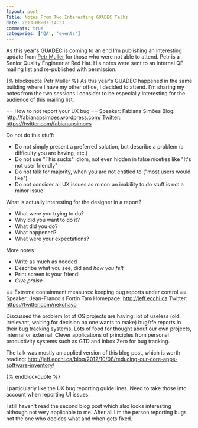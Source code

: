 ```yaml
---
layout: post
Title: Notes From Two Interesting GUADEC Talks
date: 2013-08-07 14:33
comments: true
categories: ['QA', 'events']
---
```


As this year's [GUADEC](https://www.guadec.org/) is coming to an end
I'm publishing an interesting update from 
[Petr Muller](cz.linkedin.com/in/mullerpetr) for 
those who were not able to attend.
Petr is a Senior Quality Engineer at Red Hat. His notes were
sent to an internal QE mailing list and re-published with permission.


{% blockquote Petr Muller %}
As this year's GUADEC happened in the same building where I have my
other office, I decided to attend. I'm sharing my notes from the two
sessions I consider to be especially interesting for the audience of
this mailing list:

== How to not report your UX bug ==
Speaker:    Fabiana Simões
Blog:       http://fabianapsimoes.wordpress.com/
Twitter:    https://twitter.com/fabianapsimoes

Do not do this stuff:
* Do not simply present a preferred solution, but describe a problem (a
difficulty you are having, etc.)
* Do not use "This sucks" idiom, not even hidden in false niceties like
"It's not user friendly"
* Do not talk for majority, when you are not entitled to ("most users
would like")
* Do not consider all UX issues as minor: an inability to do stuff is
not a minor issue

What is actually interesting for the designer in a report?
* What were you trying to do?
* Why did you want to do it?
* What did you do?
* What happened?
* What were your expectations?

More notes
* Write as much as needed
* Describe what you see, did and *how you felt*
* Print screen is your friend!
* *Give praise*

== Extreme containment measures: keeping bug reports under control ==
Speaker:  Jean-Francois Fortin Tam
Homepage: http://jeff.ecchi.ca
Twitter:  https://twitter.com/nekohayo

Discussed the problem lot of OS projects are having: lot of useless
(old, irrelevant, waiting for decision no one wants to make) bug/rfe
reports in their bug tracking systems. Lots of food for thought about
our own projects, internal or external. Clever applications of
principles from personal productivity systems such as GTD and Inbox Zero
for bug tracking.  

The talk was mostly an applied version of this blog post, which is worth
reading:
http://jeff.ecchi.ca/blog/2012/10/08/reducing-our-core-apps-software-inventory/

{% endblockquote %}

I particularly like the UX bug reporting guide lines. Need to take those into
account when reporting UI issues. 

I still haven't read the second blog post which also looks interesting although 
not very applicable to me. After all I'm the person reporting bugs not the one
who decides what and when gets fixed.






